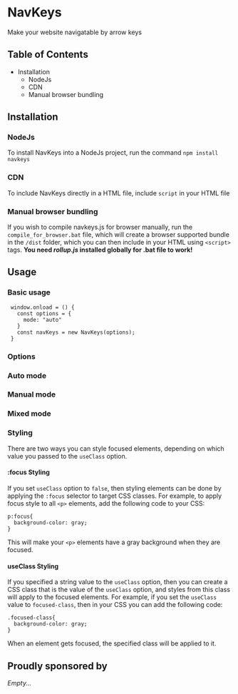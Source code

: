 # NavKeys
 Make your website navigatable by arrow keys
 
## Table of Contents
 * Installation
    * NodeJs
    * CDN
    * Manual browser bundling

## Installation

### NodeJs
To install NavKeys into a NodeJs project, run the command `npm install navkeys`

### CDN
To include NavKeys directly in a HTML file, include `script` in your HTML file

### Manual browser bundling
If you wish to compile navkeys.js for browser manually, run the `compile_for_browser.bat` file, which will create a browser supported bundle in the `/dist` folder, which you can then include in your HTML using `<script>` tags. **You need *rollup.js* installed globally for .bat file to work!**

## Usage

### Basic usage
```
 window.onload = () {
   const options = {
     mode: "auto"
   }
   const navKeys = new NavKeys(options);
 }
```

### Options

### Auto mode

### Manual mode

### Mixed mode

### Styling
There are two ways you can style focused elements, depending on which value you passed to the `useClass` option.

#### :focus Styling
If you set `useClass` option to `false`, then styling elements can be done by applying the `:focus` selector to target CSS classes.
For example, to apply focus style to all `<p>` elements, add the following code to your CSS:
```
p:focus{
  background-color: gray;
}
```
This will make your `<p>` elements have a gray background when they are focused.

#### useClass Styling
If you specified a string value to the `useClass` option, then you can create a CSS class that is the value of the `useClass` option, and styles from this class will apply to the focused elements.
For example, if you set the `useClass` value to `focused-class`, then in your CSS you can add the following code:
```
.focused-class{
  background-color: gray;
}
```
When an element gets focused, the specified class will be applied to it.

## Proudly sponsored by
*Empty...*
